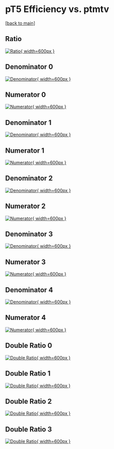 # pT5 Efficiency vs. ptmtv

[[back to main](./)]



## Ratio

[![Ratio](../mtv/var/pT5_xtr_13_1_eff_ptmtv.png){ width=600px }](../mtv/var/pT5_xtr_13_1_eff_ptmtv.pdf)

## Denominator 0

[![Denominator](../mtv/den/pT5_xtr_13_1_eff_ptmtv_den0.png){ width=600px }](../mtv/den/pT5_xtr_13_1_eff_ptmtv_den0.pdf)

## Numerator 0

[![Numerator](../mtv/num/pT5_xtr_13_1_eff_ptmtv_num0.png){ width=600px }](../mtv/num/pT5_xtr_13_1_eff_ptmtv_num0.pdf)

## Denominator 1

[![Denominator](../mtv/den/pT5_xtr_13_1_eff_ptmtv_den1.png){ width=600px }](../mtv/den/pT5_xtr_13_1_eff_ptmtv_den1.pdf)

## Numerator 1

[![Numerator](../mtv/num/pT5_xtr_13_1_eff_ptmtv_num1.png){ width=600px }](../mtv/num/pT5_xtr_13_1_eff_ptmtv_num1.pdf)

## Denominator 2

[![Denominator](../mtv/den/pT5_xtr_13_1_eff_ptmtv_den2.png){ width=600px }](../mtv/den/pT5_xtr_13_1_eff_ptmtv_den2.pdf)

## Numerator 2

[![Numerator](../mtv/num/pT5_xtr_13_1_eff_ptmtv_num2.png){ width=600px }](../mtv/num/pT5_xtr_13_1_eff_ptmtv_num2.pdf)

## Denominator 3

[![Denominator](../mtv/den/pT5_xtr_13_1_eff_ptmtv_den3.png){ width=600px }](../mtv/den/pT5_xtr_13_1_eff_ptmtv_den3.pdf)

## Numerator 3

[![Numerator](../mtv/num/pT5_xtr_13_1_eff_ptmtv_num3.png){ width=600px }](../mtv/num/pT5_xtr_13_1_eff_ptmtv_num3.pdf)

## Denominator 4

[![Denominator](../mtv/den/pT5_xtr_13_1_eff_ptmtv_den4.png){ width=600px }](../mtv/den/pT5_xtr_13_1_eff_ptmtv_den4.pdf)

## Numerator 4

[![Numerator](../mtv/num/pT5_xtr_13_1_eff_ptmtv_num4.png){ width=600px }](../mtv/num/pT5_xtr_13_1_eff_ptmtv_num4.pdf)

## Double Ratio 0

[![Double Ratio](../mtv/ratio/pT5_xtr_13_1_eff_ptmtv_ratio0.png){ width=600px }](../mtv/ratio/pT5_xtr_13_1_eff_ptmtv_ratio0.pdf)

## Double Ratio 1

[![Double Ratio](../mtv/ratio/pT5_xtr_13_1_eff_ptmtv_ratio1.png){ width=600px }](../mtv/ratio/pT5_xtr_13_1_eff_ptmtv_ratio1.pdf)

## Double Ratio 2

[![Double Ratio](../mtv/ratio/pT5_xtr_13_1_eff_ptmtv_ratio2.png){ width=600px }](../mtv/ratio/pT5_xtr_13_1_eff_ptmtv_ratio2.pdf)

## Double Ratio 3

[![Double Ratio](../mtv/ratio/pT5_xtr_13_1_eff_ptmtv_ratio3.png){ width=600px }](../mtv/ratio/pT5_xtr_13_1_eff_ptmtv_ratio3.pdf)

